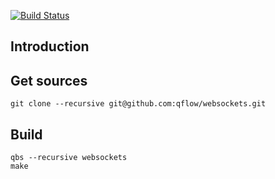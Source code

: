 [![Build Status](https://travis-ci.org/qflow/websockets.svg)](https://travis-ci.org/qflow/websockets)
## Introduction
## Get sources
    git clone --recursive git@github.com:qflow/websockets.git

## Build
    qbs --recursive websockets
    make
    

